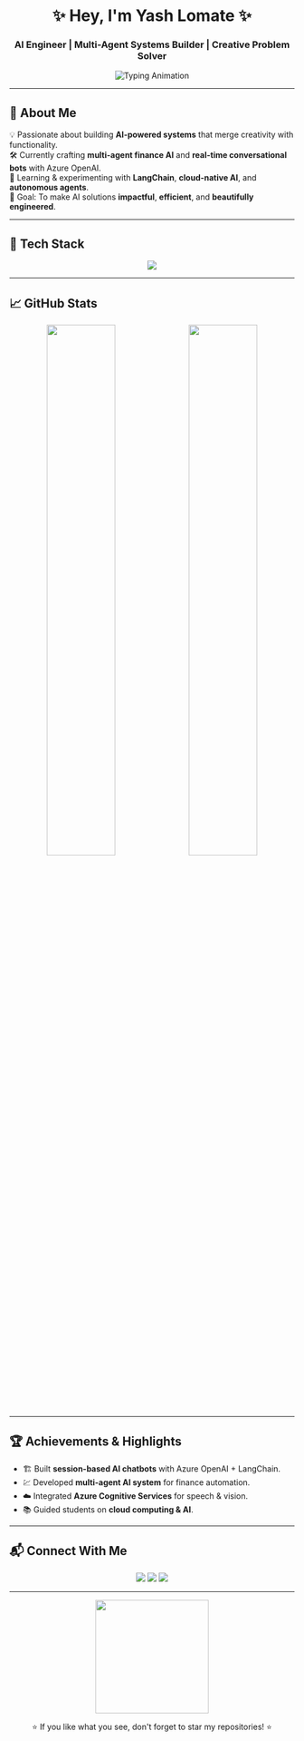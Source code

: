 <!-- Profile Header -->
<h1 align="center">✨ Hey, I'm Yash Lomate ✨</h1>
<h3 align="center">AI Engineer | Multi-Agent Systems Builder | Creative Problem Solver</h3>

<p align="center">
  <img src="https://readme-typing-svg.herokuapp.com?font=Fira+Code&weight=500&size=24&pause=1000&color=8A2BE2&center=true&vCenter=true&width=435&lines=AI+Engineer+%7C+Full-Stack+Developer;Multi-Agent+Systems+Architect;Cloud+%26+Data+Driven+Solutions" alt="Typing Animation" />
</p>

---

## 🚀 About Me
💡 Passionate about building **AI-powered systems** that merge creativity with functionality.  
🛠 Currently crafting **multi-agent finance AI** and **real-time conversational bots** with Azure OpenAI.  
🌱 Learning & experimenting with **LangChain**, **cloud-native AI**, and **autonomous agents**.  
🎯 Goal: To make AI solutions **impactful**, **efficient**, and **beautifully engineered**.

---

## 🧰 Tech Stack
<p align="center">
  <img src="https://skillicons.dev/icons?i=python,c++,js,react,nextjs,azure,git,github,html,css,tailwind,vscode,docker&theme=dark" />
</p>

---

## 📈 GitHub Stats
<p align="center">
  <img width="49%" src="https://github-readme-stats.vercel.app/api?username=YashLomate&show_icons=true&theme=radical" />
  <img width="49%" src="https://github-readme-streak-stats.herokuapp.com/?user=YashLomate&theme=radical" />
</p>

---

## 🏆 Achievements & Highlights
- 🏗 Built **session-based AI chatbots** with Azure OpenAI + LangChain.
- 💹 Developed **multi-agent AI system** for finance automation.
- ☁️ Integrated **Azure Cognitive Services** for speech & vision.
- 📚 Guided students on **cloud computing & AI**.

---

## 📬 Connect With Me
<p align="center">
  <a href="https://linkedin.com/in/YashLomate"><img src="https://img.shields.io/badge/LinkedIn-0A66C2?style=for-the-badge&logo=linkedin&logoColor=white"/></a>
  <a href="mailto:yashlomate@example.com"><img src="https://img.shields.io/badge/Email-D14836?style=for-the-badge&logo=gmail&logoColor=white"/></a>
  <a href="https://github.com/YashLomate"><img src="https://img.shields.io/badge/GitHub-181717?style=for-the-badge&logo=github&logoColor=white"/></a>
</p>

---

<p align="center">
  <img src="https://media.giphy.com/media/jpVnC65DmYeyRL4LHS/giphy.gif" width="200">
</p>

<p align="center">⭐ If you like what you see, don't forget to star my repositories! ⭐</p>
